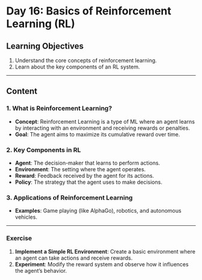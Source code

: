 
# Day 16: Basics of Reinforcement Learning (RL)

## Learning Objectives
1. Understand the core concepts of reinforcement learning.
2. Learn about the key components of an RL system.

---

## Content

### 1. What is Reinforcement Learning?
- **Concept**: Reinforcement Learning is a type of ML where an agent learns by interacting with an environment and receiving rewards or penalties.
- **Goal**: The agent aims to maximize its cumulative reward over time.

### 2. Key Components in RL
- **Agent**: The decision-maker that learns to perform actions.
- **Environment**: The setting where the agent operates.
- **Reward**: Feedback received by the agent for its actions.
- **Policy**: The strategy that the agent uses to make decisions.

### 3. Applications of Reinforcement Learning
- **Examples**: Game playing (like AlphaGo), robotics, and autonomous vehicles.

---

### Exercise
1. **Implement a Simple RL Environment**: Create a basic environment where an agent can take actions and receive rewards.
2. **Experiment**: Modify the reward system and observe how it influences the agent’s behavior.
